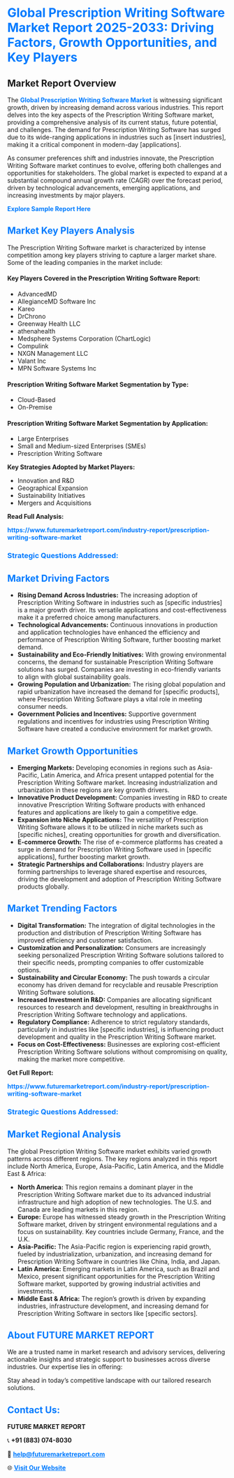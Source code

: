 <h1 style="color: #007BFF;">Global Prescription Writing Software Market Report 2025-2033: Driving Factors, Growth Opportunities, and Key Players</h1>

<section id="overview">
<h2>Market Report Overview</h2>
<p>The <a href="https://www.futuremarketreport.com/industry-report/prescription-writing-software-market" style="color: #007BFF; text-decoration: none;"><strong>Global Prescription Writing Software Market</strong></a> is witnessing significant growth, driven by increasing demand across various industries. This report delves into the key aspects of the Prescription Writing Software market, providing a comprehensive analysis of its current status, future potential, and challenges. The demand for Prescription Writing Software has surged due to its wide-ranging applications in industries such as [insert industries], making it a critical component in modern-day [applications].</p>
<p>As consumer preferences shift and industries innovate, the Prescription Writing Software market continues to evolve, offering both challenges and opportunities for stakeholders. The global market is expected to expand at a substantial compound annual growth rate (CAGR) over the forecast period, driven by technological advancements, emerging applications, and increasing investments by major players.</p>
</section>

<section id="overview">
<p><a href="https://www.futuremarketreport.com/request-sample/reportId=110952" style="color: #007BFF; text-decoration: none;"><strong>Explore Sample Report Here</strong></a></p>
</section>

<section id="key-players">
<h2 style="color: #007BFF;">Market Key Players Analysis</h2>
<p>The Prescription Writing Software market is characterized by intense competition among key players striving to capture a larger market share. Some of the leading companies in the market include:</p>
<h4>Key Players Covered in the Prescription Writing Software Report:</h4>
<ul><li>AdvancedMD</li><li>AllegianceMD Software Inc</li><li>Kareo</li><li>DrChrono</li><li>Greenway Health LLC</li><li>athenahealth</li><li>Medsphere Systems Corporation (ChartLogic)</li><li>Compulink</li><li>NXGN Management LLC</li><li>Valant Inc</li><li>MPN Software Systems Inc</li></ul>
<h4>Prescription Writing Software Market Segmentation by Type:</h4>
<ul><li>Cloud-Based</li><li>On-Premise</li></ul>

<h4>Prescription Writing Software Market Segmentation by Application:</h4>
<ul><li>Large Enterprises</li><li>Small and Medium-sized Enterprises (SMEs)</li><li>Prescription Writing Software</li></ul>
<p><strong>Key Strategies Adopted by Market Players:</strong></p>
<ul>
<li>Innovation and R&D</li>
<li>Geographical Expansion</li>
<li>Sustainability Initiatives</li>
<li>Mergers and Acquisitions</li>
</ul>
</section>

<section>
<p><strong>Read Full Analysis: </strong></p><a href="https://www.futuremarketreport.com/industry-report/prescription-writing-software-market" style="color: #007BFF; text-decoration: none;"><strong>https://www.futuremarketreport.com/industry-report/prescription-writing-software-market</strong></a>
<h3 style="color: #007BFF;">Strategic Questions Addressed:</h3>
</section>

<section id="driving-factors">
<h2 style="color: #007BFF;">Market Driving Factors</h2>
<ul>
<li><strong>Rising Demand Across Industries:</strong> The increasing adoption of Prescription Writing Software in industries such as [specific industries] is a major growth driver. Its versatile applications and cost-effectiveness make it a preferred choice among manufacturers.</li>
<li><strong>Technological Advancements:</strong> Continuous innovations in production and application technologies have enhanced the efficiency and performance of Prescription Writing Software, further boosting market demand.</li>
<li><strong>Sustainability and Eco-Friendly Initiatives:</strong> With growing environmental concerns, the demand for sustainable Prescription Writing Software solutions has surged. Companies are investing in eco-friendly variants to align with global sustainability goals.</li>
<li><strong>Growing Population and Urbanization:</strong> The rising global population and rapid urbanization have increased the demand for [specific products], where Prescription Writing Software plays a vital role in meeting consumer needs.</li>
<li><strong>Government Policies and Incentives:</strong> Supportive government regulations and incentives for industries using Prescription Writing Software have created a conducive environment for market growth.</li>
</ul>
</section>

<section id="growth-opportunities">
<h2 style="color: #007BFF;">Market Growth Opportunities</h2>
<ul>
<li><strong>Emerging Markets:</strong> Developing economies in regions such as Asia-Pacific, Latin America, and Africa present untapped potential for the Prescription Writing Software market. Increasing industrialization and urbanization in these regions are key growth drivers.</li>
<li><strong>Innovative Product Development:</strong> Companies investing in R&D to create innovative Prescription Writing Software products with enhanced features and applications are likely to gain a competitive edge.</li>
<li><strong>Expansion into Niche Applications:</strong> The versatility of Prescription Writing Software allows it to be utilized in niche markets such as [specific niches], creating opportunities for growth and diversification.</li>
<li><strong>E-commerce Growth:</strong> The rise of e-commerce platforms has created a surge in demand for Prescription Writing Software used in [specific applications], further boosting market growth.</li>
<li><strong>Strategic Partnerships and Collaborations:</strong> Industry players are forming partnerships to leverage shared expertise and resources, driving the development and adoption of Prescription Writing Software products globally.</li>
</ul>
</section>

<section id="trending-factors">
<h2 style="color: #007BFF;">Market Trending Factors</h2>
<ul>
<li><strong>Digital Transformation:</strong> The integration of digital technologies in the production and distribution of Prescription Writing Software has improved efficiency and customer satisfaction.</li>
<li><strong>Customization and Personalization:</strong> Consumers are increasingly seeking personalized Prescription Writing Software solutions tailored to their specific needs, prompting companies to offer customizable options.</li>
<li><strong>Sustainability and Circular Economy:</strong> The push towards a circular economy has driven demand for recyclable and reusable Prescription Writing Software solutions.</li>
<li><strong>Increased Investment in R&D:</strong> Companies are allocating significant resources to research and development, resulting in breakthroughs in Prescription Writing Software technology and applications.</li>
<li><strong>Regulatory Compliance:</strong> Adherence to strict regulatory standards, particularly in industries like [specific industries], is influencing product development and quality in the Prescription Writing Software market.</li>
<li><strong>Focus on Cost-Effectiveness:</strong> Businesses are exploring cost-efficient Prescription Writing Software solutions without compromising on quality, making the market more competitive.</li>
</ul>
</section>

<section>
<p><strong>Get Full Report: </strong></p><a href="https://www.futuremarketreport.com/industry-report/prescription-writing-software-market" style="color: #007BFF; text-decoration: none;"><strong>https://www.futuremarketreport.com/industry-report/prescription-writing-software-market</strong></a>
<h3 style="color: #007BFF;">Strategic Questions Addressed:</h3>
</section>


<section id="regional-analysis">
<h2 style="color: #007BFF;">Market Regional Analysis</h2>
<p>The global Prescription Writing Software market exhibits varied growth patterns across different regions. The key regions analyzed in this report include North America, Europe, Asia-Pacific, Latin America, and the Middle East & Africa:</p>
<ul>
<li><strong>North America:</strong> This region remains a dominant player in the Prescription Writing Software market due to its advanced industrial infrastructure and high adoption of new technologies. The U.S. and Canada are leading markets in this region.</li>
<li><strong>Europe:</strong> Europe has witnessed steady growth in the Prescription Writing Software market, driven by stringent environmental regulations and a focus on sustainability. Key countries include Germany, France, and the U.K.</li>
<li><strong>Asia-Pacific:</strong> The Asia-Pacific region is experiencing rapid growth, fueled by industrialization, urbanization, and increasing demand for Prescription Writing Software in countries like China, India, and Japan.</li>
<li><strong>Latin America:</strong> Emerging markets in Latin America, such as Brazil and Mexico, present significant opportunities for the Prescription Writing Software market, supported by growing industrial activities and investments.</li>
<li><strong>Middle East & Africa:</strong> The region’s growth is driven by expanding industries, infrastructure development, and increasing demand for Prescription Writing Software in sectors like [specific sectors].</li>
</ul>
</section>

<footer>
<h2 style="color: #007BFF;">About FUTURE MARKET REPORT</h2>
<p>We are a trusted name in market research and advisory services, delivering actionable insights and strategic support to businesses across diverse industries. Our expertise lies in offering:</p>

<p>Stay ahead in today’s competitive landscape with our tailored research solutions.</p>

<h2 style="color: #007BFF;">Contact Us:</h2>
<p><strong>FUTURE MARKET REPORT</strong></p>
<p>📞 <strong>+91 (883) 074-8030</strong></p>
<p>📧 <strong><a href="mailto:help@futuremarketreport.com" style="color: #007BFF;">help@futuremarketreport.com</a></strong></p>
<p>🌐 <strong><a href="https://www.futuremarketreport.com/" style="color: #007BFF;">Visit Our Website</a></strong></p>
</footer>